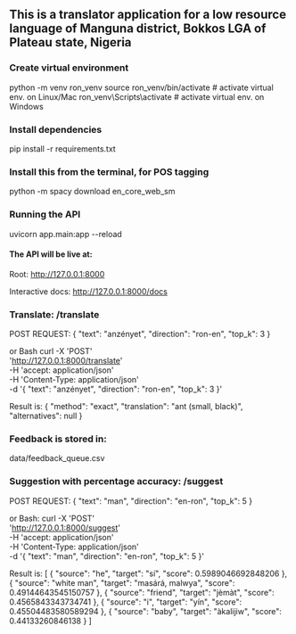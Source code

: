 ## This is a translator application for a low resource language of Manguna district, Bokkos LGA of Plateau state, Nigeria

### Create virtual environment
python -m venv ron_venv
source ron_venv/bin/activate  # activate virtual env. on Linux/Mac
ron_venv\Scripts\activate     # activate virtual env. on Windows

### Install dependencies
pip install -r requirements.txt

### Install this from the terminal, for POS tagging
python -m spacy download en_core_web_sm

### Running the API
uvicorn app.main:app --reload

#### The API will be live at:
Root: http://127.0.0.1:8000

Interactive docs: http://127.0.0.1:8000/docs


### Translate: /translate
POST REQUEST:
{
  "text": "anzényet",
  "direction": "ron-en",
  "top_k": 3
}

or Bash
curl -X 'POST' \
  'http://127.0.0.1:8000/translate' \
  -H 'accept: application/json' \
  -H 'Content-Type: application/json' \
  -d '{
  "text": "anzényet",
  "direction": "ron-en",
  "top_k": 3
}'

Result is: 
{
  "method": "exact",
  "translation": "ant (small, black)",
  "alternatives": null
}


### Feedback is stored in:
data/feedback_queue.csv

### Suggestion with percentage accuracy: /suggest
POST REQUEST:
{
  "text": "man",
  "direction": "en-ron",
  "top_k": 5
}


or Bash: 
curl -X 'POST' \
  'http://127.0.0.1:8000/suggest' \
  -H 'accept: application/json' \
  -H 'Content-Type: application/json' \
  -d '{
  "text": "man",
  "direction": "en-ron",
  "top_k": 5
}'

Result is:
[
  {
    "source": "he",
    "target": "sí",
    "score": 0.5989046692848206
  },
  {
    "source": "white man",
    "target": "masárá, malwya",
    "score": 0.49144643545150757
  },
  {
    "source": "friend",
    "target": "jèmàt",
    "score": 0.4565843343734741
  },
  {
    "source": "i",
    "target": "yín",
    "score": 0.45504483580589294
  },
  {
    "source": "baby",
    "target": "àkalijiw",
    "score": 0.44133260846138
  }
]

